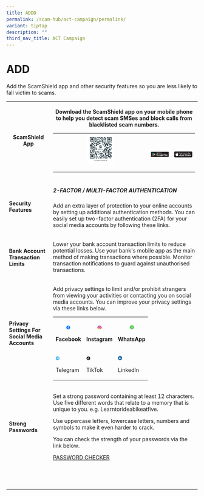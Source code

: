 ```yaml
---
title: ADDD
permalink: /scam-hub/act-campaign/permalink/
variant: tiptap
description: ""
third_nav_title: ACT Campaign
---
```

<h1>ADD</h1><p>Add the ScamShield app and other security features so you are less likely to fall victim to scams.</p><table><tbody><tr><th rowspan="1" colspan="1"><h4><strong>ScamShield App</strong></h4></th><th rowspan="1" colspan="1"><p>Download the ScamShield app on your mobile phone to help you detect scam SMSes and block calls from blacklisted scam numbers.</p><table><tbody><tr><th rowspan="1" colspan="1"><div class="isomer-image-wrapper"><img style="width: 30%;" height="auto" width="100%" alt="" src="/images/scamshield_app_qr_code.png"></div><p></p></th><td rowspan="1" colspan="1"><p></p><div class="isomer-image-wrapper"><img style="width: 100%;" height="auto" width="100%" alt="" src="/images/button_app_store.png"></div></td><td rowspan="1" colspan="1"><p></p><div class="isomer-image-wrapper"><img style="width: 100%;" height="auto" width="100%" alt="" src="/images/button_google_play.png"></div></td></tr></tbody></table><p></p><p></p></th></tr><tr><td rowspan="1" colspan="1"><h4><strong>Security Features</strong></h4></td><td rowspan="1" colspan="1"><h5><strong>2-FACTOR / MULTI-FACTOR AUTHENTICATION</strong></h5><p>Add an extra layer of protection to your online accounts by setting up additional authentication methods. You can easily set up two-factor authentication (2FA) for your social media accounts by following these links.</p></td></tr><tr><td rowspan="1" colspan="1"><h4><strong>Bank Account Transaction Limits</strong></h4></td><td rowspan="1" colspan="1"><p>Lower your bank account transaction limits to reduce potential losses. Use your bank's mobile app as the main method of making transactions where possible. Monitor transaction notifications to guard against unauthorised transactions.</p></td></tr><tr><td rowspan="1" colspan="1"><h4><strong>Privacy Settings For Social Media Accounts</strong></h4></td><td rowspan="1" colspan="1"><p>Add privacy settings to limit and/or prohibit strangers from viewing your activities or contacting you on social media accounts. You can improve your privacy settings via these links below.</p><p></p><table><tbody><tr><th rowspan="1" colspan="1"><p></p><div class="isomer-image-wrapper"><img style="width: 15%;" height="auto" width="100%" alt="" src="/images/button_icons_fb.png"></div><p>Facebook</p></th><th rowspan="1" colspan="1"><p></p><div class="isomer-image-wrapper"><img style="width: 15%;" height="auto" width="100%" alt="" src="/images/button_icons_ig.png"></div><p>Instagram</p></th><th rowspan="1" colspan="1"><p></p><div class="isomer-image-wrapper"><img style="width: 15%;" height="auto" width="100%" alt="" src="/images/button_icons_whatsapp.png"></div><p>WhatsApp</p></th></tr><tr><td rowspan="1" colspan="1"><p></p><div class="isomer-image-wrapper"><img style="width: 15%;" height="auto" width="100%" alt="" src="/images/button_icons_telegram.png"></div><p>Telegram</p></td><td rowspan="1" colspan="1"><p></p><div class="isomer-image-wrapper"><img style="width: 15%;" height="auto" width="100%" alt="" src="/images/button_icons_tiktok.png"></div><p>TikTok</p></td><td rowspan="1" colspan="1"><p></p><div class="isomer-image-wrapper"><img style="width: 15%;" height="auto" width="100%" alt="" src="/images/button_icons_linkedin.png"></div><p>LinkedIn</p></td></tr></tbody></table></td></tr><tr><td rowspan="1" colspan="1"><h4><strong>Strong Passwords</strong></h4></td><td rowspan="1" colspan="1"><p>Set a strong password containing at least 12 characters. Use five different words that relate to a memory that is unique to you. e.g. Learntorideabikeatfive.</p><p>Use uppercase letters, lowercase letters, numbers and symbols to make it even harder to crack.</p><p>You can check the strength of your passwords via the link below.</p><p></p><p><a href="https://www.csa.gov.sg/Tips-Resource/Interactive-Tools/Password-Checker" rel="noopener noreferrer nofollow" target="_blank">PASSWORD CHECKER</a></p></td></tr><tr><td rowspan="1" colspan="1"><p></p></td><td rowspan="1" colspan="1"><p></p></td></tr><tr><td rowspan="1" colspan="1"><p></p></td><td rowspan="1" colspan="1"><p></p></td></tr><tr><td rowspan="1" colspan="1"><p></p></td><td rowspan="1" colspan="1"><p></p></td></tr></tbody></table><p></p>